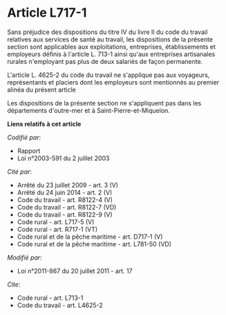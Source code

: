 # Article L717-1

Sans préjudice des dispositions du titre IV du livre II du code du travail relatives aux services de santé au travail, les
dispositions de la présente section sont applicables aux exploitations, entreprises, établissements et employeurs définis à
l'article L. 713-1 ainsi qu'aux entreprises artisanales rurales n'employant pas plus de deux salariés de façon permanente. 

L'article L. 4625-2 du code du travail ne s'applique pas aux voyageurs, représentants et placiers dont les employeurs sont
mentionnés au premier alinéa du présent article 

Les dispositions de la présente section ne s'appliquent pas dans les départements d'outre-mer et à Saint-Pierre-et-Miquelon.

**Liens relatifs à cet article**

_Codifié par_:

  - Rapport
  - Loi n°2003-591 du 2 juillet 2003

_Cité par_:

  - Arrêté du 23 juillet 2009 - art. 3 (V)
  - Arrêté du 24 juin 2014 - art. 2 (V)
  - Code du travail - art. R8122-4 (V)
  - Code du travail - art. R8122-7 (VD)
  - Code du travail - art. R8122-9 (V)
  - Code rural - art. L717-5 (V)
  - Code rural - art. R717-1 (VT)
  - Code rural et de la pêche maritime - art. D717-1 (V)
  - Code rural et de la pêche maritime - art. L781-50 (VD)

_Modifié par_:

  - Loi n°2011-867 du 20 juillet 2011 - art. 17

_Cite_:

  - Code rural - art. L713-1
  - Code du travail - art. L4625-2
